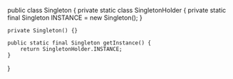 public class Singleton {
	private static class SingletonHolder {
		private static final Singleton INSTANCE = new Singleton();
	}

	private Singleton() {}

	public static final Singleton getInstance() {
		return SingletonHolder.INSTANCE;
	}
}
